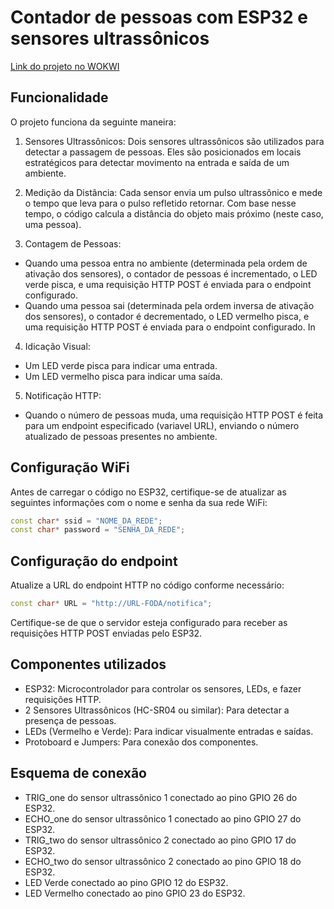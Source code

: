 # Contador de pessoas com ESP32 e sensores ultrassônicos

[Link do projeto no WOKWI](https://wokwi.com/projects/407437023017695233)

## Funcionalidade

O projeto funciona da seguinte maneira:

1. Sensores Ultrassônicos: Dois sensores ultrassônicos são utilizados para detectar a passagem de pessoas. Eles são posicionados em locais estratégicos para detectar movimento na entrada e saída de um ambiente.

2. Medição da Distância: Cada sensor envia um pulso ultrassônico e mede o tempo que leva para o pulso refletido retornar. Com base nesse tempo, o código calcula a distância do objeto mais próximo (neste caso, uma pessoa).

3. Contagem de Pessoas:

- Quando uma pessoa entra no ambiente (determinada pela ordem de ativação dos sensores), o contador de pessoas é incrementado, o LED verde pisca, e uma requisição HTTP POST é enviada para o endpoint configurado.
- Quando uma pessoa sai (determinada pela ordem inversa de ativação dos sensores), o contador é decrementado, o LED vermelho pisca, e uma requisição HTTP POST é enviada para o endpoint configurado.
In

4. Idicação Visual:

- Um LED verde pisca para indicar uma entrada.
- Um LED vermelho pisca para indicar uma saída.

5. Notificação HTTP:

- Quando o número de pessoas muda, uma requisição HTTP POST é feita para um endpoint especificado (variavel URL), enviando o número atualizado de pessoas presentes no ambiente.

## Configuração WiFi

Antes de carregar o código no ESP32, certifique-se de atualizar as seguintes informações com o nome e senha da sua rede WiFi:

```cpp
const char* ssid = "NOME_DA_REDE";
const char* password = "SENHA_DA_REDE";
```

## Configuração do endpoint

Atualize a URL do endpoint HTTP no código conforme necessário:

```cpp
const char* URL = "http://URL-FODA/notifica";
```

Certifique-se de que o servidor esteja configurado para receber as requisições HTTP POST enviadas pelo ESP32.

## Componentes utilizados

- ESP32: Microcontrolador para controlar os sensores, LEDs, e fazer requisições HTTP.
-  2 Sensores Ultrassônicos (HC-SR04 ou similar): Para detectar a presença de pessoas.
- LEDs (Vermelho e Verde): Para indicar visualmente entradas e saídas.
- Protoboard e Jumpers: Para conexão dos componentes.

## Esquema de conexão

- TRIG_one do sensor ultrassônico 1 conectado ao pino GPIO 26 do ESP32.
- ECHO_one do sensor ultrassônico 1 conectado ao pino GPIO 27 do ESP32.
- TRIG_two do sensor ultrassônico 2 conectado ao pino GPIO 17 do ESP32.
- ECHO_two do sensor ultrassônico 2 conectado ao pino GPIO 18 do ESP32.
- LED Verde conectado ao pino GPIO 12 do ESP32.
- LED Vermelho conectado ao pino GPIO 23 do ESP32.


